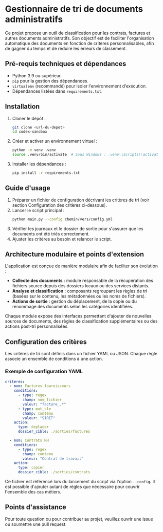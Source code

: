 # Gestionnaire de tri de documents administratifs

Ce projet propose un outil de classification pour les contrats, factures et autres documents administratifs. Son objectif est de faciliter l'organisation automatique des documents en fonction de critères personnalisables, afin de gagner du temps et de réduire les erreurs de classement.

## Pré-requis techniques et dépendances

* Python 3.9 ou supérieur.
* `pip` pour la gestion des dépendances.
* `virtualenv` (recommandé) pour isoler l'environnement d'exécution.
* Dépendances listées dans `requirements.txt`.

## Installation

1. Cloner le dépôt :
   ```bash
   git clone <url-du-depot>
   cd codex-sandbox
   ```
2. Créer et activer un environnement virtuel :
   ```bash
   python -m venv .venv
   source .venv/bin/activate  # Sous Windows : .venv\\Scripts\\activate
   ```
3. Installer les dépendances :
   ```bash
   pip install -r requirements.txt
   ```

## Guide d'usage

1. Préparer un fichier de configuration décrivant les critères de tri (voir section Configuration des critères ci-dessous).
2. Lancer le script principal :
   ```bash
   python main.py --config chemin/vers/config.yml
   ```
3. Vérifier les journaux et le dossier de sortie pour s'assurer que les documents ont été triés correctement.
4. Ajuster les critères au besoin et relancer le script.

## Architecture modulaire et points d'extension

L'application est conçue de manière modulaire afin de faciliter son évolution :

* **Collecte des documents** : module responsable de la récupération des fichiers source depuis des dossiers locaux ou des services distants.
* **Analyse et classification** : composants regroupant les règles de tri (basées sur le contenu, les métadonnées ou les noms de fichiers).
* **Actions de sortie** : gestion du déplacement, de la copie ou du renommage des documents selon les catégories identifiées.

Chaque module expose des interfaces permettant d'ajouter de nouvelles sources de documents, des règles de classification supplémentaires ou des actions post-tri personnalisées.

## Configuration des critères

Les critères de tri sont définis dans un fichier YAML ou JSON. Chaque règle associe un ensemble de conditions à une action.

### Exemple de configuration YAML

```yaml
criteres:
  - nom: Factures fournisseurs
    conditions:
      - type: regex
        champ: nom_fichier
        valeur: "facture_.*"
      - type: mot_cle
        champ: contenu
        valeur: "SIRET"
    action:
      type: deplacer
      dossier_cible: ./sorties/factures

  - nom: Contrats RH
    conditions:
      - type: regex
        champ: contenu
        valeur: "Contrat de travail"
    action:
      type: copier
      dossier_cible: ./sorties/contrats
```

Ce fichier est référencé lors du lancement du script via l'option `--config`. Il est possible d'ajouter autant de règles que nécessaire pour couvrir l'ensemble des cas métiers.

## Points d'assistance

Pour toute question ou pour contribuer au projet, veuillez ouvrir une issue ou soumettre une pull request.
